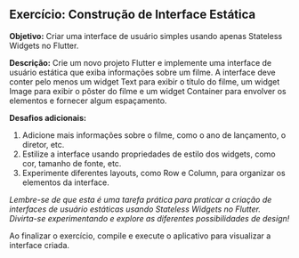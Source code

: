 ## Exercício: Construção de Interface Estática

**Objetivo:** Criar uma interface de usuário simples usando apenas Stateless Widgets no Flutter.

**Descrição:** Crie um novo projeto Flutter e implemente uma interface de usuário estática que exiba informações sobre um filme. A interface deve conter pelo menos um widget Text para exibir o título do filme, um widget Image para exibir o pôster do filme e um widget Container para envolver os elementos e fornecer algum espaçamento.

**Desafios adicionais:**
1. Adicione mais informações sobre o filme, como o ano de lançamento, o diretor, etc.
2. Estilize a interface usando propriedades de estilo dos widgets, como cor, tamanho de fonte, etc.
3. Experimente diferentes layouts, como Row e Column, para organizar os elementos da interface.

*Lembre-se de que esta é uma tarefa prática para praticar a criação de interfaces de usuário estáticas usando Stateless Widgets no Flutter. Divirta-se experimentando e explore as diferentes possibilidades de design!*

Ao finalizar o exercício, compile e execute o aplicativo para visualizar a interface criada.
